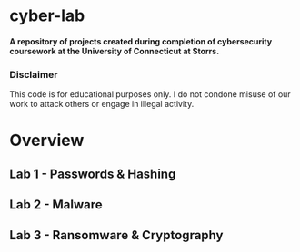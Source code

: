 # cyber-lab
#### A repository of projects created during completion of cybersecurity coursework at the University of Connecticut at Storrs.

### Disclaimer
This code is for educational purposes only. I do not condone misuse of our work to attack others or engage in illegal activity. 

# Overview

## Lab 1 - Passwords & Hashing

## Lab 2 - Malware

## Lab 3 - Ransomware & Cryptography


